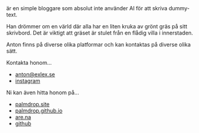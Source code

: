 <script>
  import TitleText from "$lib/components/text/TitleText.svelte";
</script>

<TitleText>
  är en simple bloggare som absolut inte använder AI för att skriva dummy-text.
</TitleText>

Han drömmer om en värld där alla har en liten kruka av grönt gräs på sitt skrivbord.
Det är viktigt att gräset är stulet från en flådig villa i innerstaden.

Anton finns på diverse olika platformar och kan kontaktas på diverse olika sätt.

Kontakta honom...

* [anton@exlex.se](mailto:anton@exlex.se)
* [instagram](https://instagram.com/palmdrop)

Ni kan även hitta honom på...
* [palmdrop.site](https://palmdrop.site)
* [palmdrop.github.io](https://palmdrop.github.io)
* [are.na](https://are.na/palmdrop)
* [github](https://github.io/palmdrop)